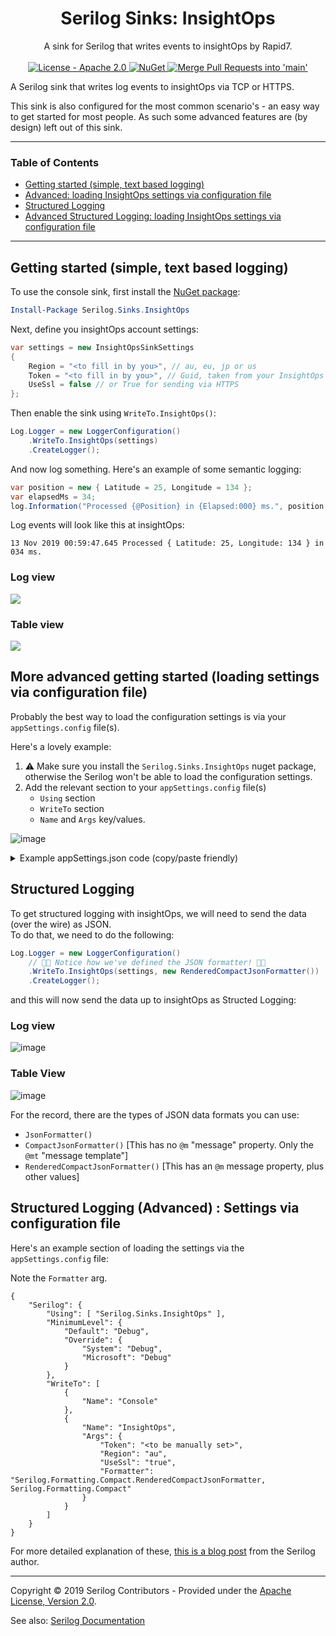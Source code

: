 <h1 align="center">Serilog Sinks: InsightOps</h1>

<div align="center">
  A sink for Serilog that writes events to insightOps by Rapid7.
</div>

<br />

<div align="center">
    <!-- License -->
    <a href="https://choosealicense.com/licenses/apache-2.0/">
    <img src="https://img.shields.io/github/license/PureKrome/serilog-sinks-insightops" alt="License - Apache 2.0" />
    </a>
    <!-- NuGet -->
    <a href="https://www.nuget.org/packages/Serilog.Sinks.InsightOps/">
    <img src="https://buildstats.info/nuget/Serilog.Sinks.InsightOps" alt="NuGet" />
    </a>
    <!-- Github Actions -->
    <a href="https://github.com/PureKrome/serilog-sinks-insightops/actions/workflows/MergeToMain.yml">
    <img src="https://github.com/PureKrome/serilog-sinks-insightops/actions/workflows/MergeToMain.yml/badge.svg" alt="Merge Pull Requests into 'main'" />
    </a>
</div>


A Serilog sink that writes log events to insightOps via TCP or HTTPS.  
  
This sink is also configured for the most common scenario's - an easy way to get started for most people. As such some advanced features are (by design) left out of this sink.

<hr/>

### Table of Contents
- [Getting started (simple, text based logging)](#getting-started-simple-text-based-logging)
- [Advanced: loading InsightOps settings via configuration file](#more-advanced-getting-started-loading-settings-via-configuration-file)
- [Structured Logging](#structured-logging)
- [Advanced Structured Logging: loading InsightOps settings via configuration file](#structured-logging-advanced-settings-via-configuration-file)

<hr/>

## Getting started (simple, text based logging)

To use the console sink, first install the [NuGet package](https://nuget.org/packages/serilog.sinks.insightops):

```powershell
Install-Package Serilog.Sinks.InsightOps
```

Next, define you insightOps account settings:

```csharp
var settings = new InsightOpsSinkSettings
{
    Region = "<to fill in by you>", // au, eu, jp or us
    Token = "<to fill in by you>", // Guid, taken from your InsightOps log account
    UseSsl = false // or True for sending via HTTPS
};
```

Then enable the sink using `WriteTo.InsightOps()`:

```csharp
Log.Logger = new LoggerConfiguration()
    .WriteTo.InsightOps(settings)
    .CreateLogger();
```

And now log something. Here's an example of some semantic logging:

```csharp
var position = new { Latitude = 25, Longitude = 134 };
var elapsedMs = 34;
log.Information("Processed {@Position} in {Elapsed:000} ms.", position, elapsedMs);
```

Log events will look like this at insightOps:

```
13 Nov 2019 00:59:47.645 Processed { Latitude: 25, Longitude: 134 } in 034 ms.
```

### Log view
![](https://i.imgur.com/DxlKNA4.jpg)

### Table view
![](https://imgur.com/h0x5el3.jpg)

## More advanced getting started (loading settings via configuration file)

Probably the best way to load the configuration settings is via your `appSettings.config` file(s).

Here's a lovely example:

1. ⚠ Make sure you install the `Serilog.Sinks.InsightOps` nuget package, otherwise the Serilog won't be able to load the configuration settings.
2. Add the relevant section to your `appSettings.config` file(s)
    - `Using` section
    - `WriteTo` section
    - `Name` and `Args` key/values.

![image](https://user-images.githubusercontent.com/899878/148729173-f2a6f368-15fa-4c61-930a-9432bcf34957.png)

<details>
<summary>Example appSettings.json code (copy/paste friendly)</summary>

```
{
    "Serilog": {
        "Using": [ "Serilog.Sinks.InsightOps" ],
        "MinimumLevel": {
            "Default": "Debug",
            "Override": {
                "System": "Debug",
                "Microsoft": "Debug"
            }
        },
        "WriteTo": [
            {
                "Name": "Console"
            },
            {
                "Name": "InsightOps",
                "Args": {
                    "Token": "<to be manually set>",
                    "Region": "au",
                    "UseSsl": "true"
                }
            }
        ]
    }
}
```

</details>

## Structured Logging

To get structured logging with insightOps, we will need to send the data (over the wire) as JSON.  
To do that, we need to do the following:

```csharp
Log.Logger = new LoggerConfiguration()
    // 🤘🏻 Notice how we've defined the JSON formatter! 🤘🏻
    .WriteTo.InsightOps(settings, new RenderedCompactJsonFormatter())
    .CreateLogger();
```

and this will now send the data up to insightOps as Structed Logging:

### Log view
![image](https://user-images.githubusercontent.com/899878/147096634-9fb3a69a-7784-44ba-8918-287d6536ff82.png)

### Table View
![image](https://user-images.githubusercontent.com/899878/147096758-e1868a51-6b14-499c-9049-7503c98e4c47.png)

For the record, there are the types of JSON data formats you can use:

- `JsonFormatter()` 
- `CompactJsonFormatter()` [This has no `@m` "message" property. Only the `@mt` "message template"]
- `RenderedCompactJsonFormatter()` [This has an `@m` message property, plus other values]

## Structured Logging (Advanced) : Settings via configuration file

Here's an example section of loading the settings via the `appSettings.config` file:

Note the `Formatter` arg.

```
{
    "Serilog": {
        "Using": [ "Serilog.Sinks.InsightOps" ],
        "MinimumLevel": {
            "Default": "Debug",
            "Override": {
                "System": "Debug",
                "Microsoft": "Debug"
            }
        },
        "WriteTo": [
            {
                "Name": "Console"
            },
            {
                "Name": "InsightOps",
                "Args": {
                    "Token": "<to be manually set>",
                    "Region": "au",
                    "UseSsl": "true",
                    "Formatter": "Serilog.Formatting.Compact.RenderedCompactJsonFormatter, Serilog.Formatting.Compact"
                }
            }
        ]
    }
}
```

For more detailed explanation of these, [this is a blog post](https://nblumhardt.com/2016/07/serilog-2-0-json-improvements/) from the Serilog author.

---


Copyright &copy; 2019 Serilog Contributors - Provided under the [Apache License, Version 2.0](http://apache.org/licenses/LICENSE-2.0.html).

See also: [Serilog Documentation](https://github.com/serilog/serilog/wiki)
